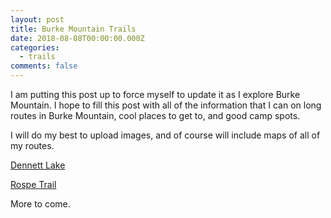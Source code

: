```yaml
---
layout: post
title: Burke Mountain Trails
date: 2018-08-08T00:00:00.000Z
categories:
  - trails
comments: false
---
```


I am putting this post up to force myself to update it as I explore Burke Mountain. I hope to fill this post with all of the information that I can on long routes in Burke Mountain, cool places to get to, and good camp spots.

I will do my best to upload images, and of course will include maps of all of my routes.

<!-- more -->

[Dennett Lake](/posts/2018-11/Dennett-Lake)

[Rospe Trail](/posts/2018-08/Rospe-Trail)

More to come.
